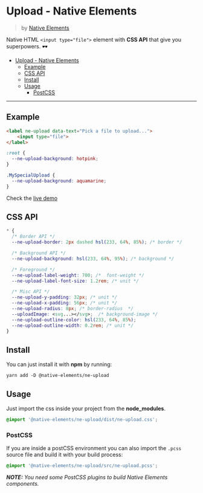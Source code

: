# Upload - Native Elements
> by [Native Elements](https://github.com/equinusocio/native-elements)

Native HTML `<input type="file">` element with **CSS API** that give you superpowers. 🕶

- [Upload - Native Elements](#upload---native-elements)
    - [Example](#example)
    - [CSS API](#css-api)
    - [Install](#install)
    - [Usage](#usage)
        - [PostCSS](#postcss)

---

## Example

```html
<label ne-upload data-text="Pick a file to upload...">
    <input type="file">
</label>
```

```css
:root {
  --ne-upload-background: hotpink;
}

.MySpecialUpload {
  --ne-upload-background: aquamarine;
}
```

Check the [live demo](https://ne-upload.stackblitz.io/)


## CSS API

```css
* {
  /* Border API */
  --ne-upload-border: 2px dashed hsl(233, 64%, 85%); /* border */

  /* Background API */
  --ne-upload-background: hsl(233, 64%, 95%); /* background */

  /* Foreground */
  --ne-upload-label-weight: 700; /*  font-weight */
  --ne-upload-label-font-size: 1.2rem; /* unit */

  /* Misc API */
  --ne-upload-y-padding: 32px; /* unit */
  --ne-upload-x-padding: 56px; /* unit */
  --ne-upload-radius: 8px; /* border-radius  */
  --uploadImage: <svg...></svg>;  /* background-image */
  --ne-upload-outline-color: hsl(233, 64%, 85%);
  --ne-upload-outline-width: 0.2rem; /* unit */
}
```

## Install

You can just install it with **npm** by running:
```shell
yarn add -D @native-elements/ne-upload
```


## Usage
Just import the css inside your project from the **node_modules**.
```css
@import '@native-elements/ne-upload/dist/ne-upload.css';
```

### PostCSS
If you are inside a postCSS environment you can also import the `.pcss` source file and build it with your build process:
```css
@import '@native-elements/ne-upload/src/ne-upload.pcss';
```

_**NOTE:** You need some PostCSS plugins to build Native Elements components._